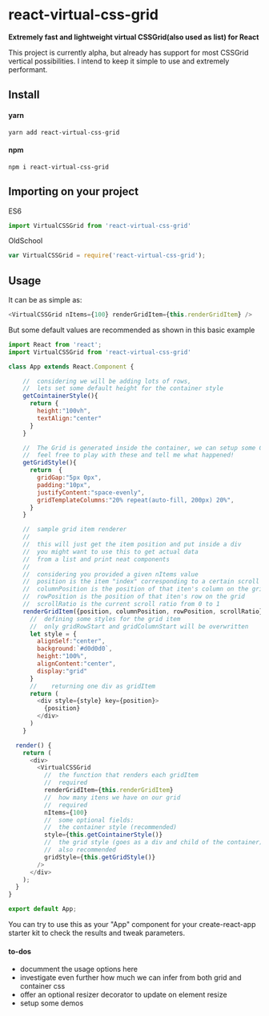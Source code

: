 
# react-virtual-css-grid

**Extremely fast and lightweight virtual CSSGrid(also used as list) for React**

This project is currently alpha, but already has support for most CSSGrid vertical possibilities. I intend to keep it simple to use and extremely performant.

## Install
#### yarn
```shell
yarn add react-virtual-css-grid
```
#### npm
```shell
npm i react-virtual-css-grid
```
## Importing on your project
ES6
```javascript
import VirtualCSSGrid from 'react-virtual-css-grid'
```
OldSchool
```javascript
var VirtualCSSGrid = require('react-virtual-css-grid');
```

## Usage

It can be as simple as:
```javascript
<VirtualCSSGrid nItems={100} renderGridItem={this.renderGridItem} />
```

But some default values are recommended as shown in this basic example
```javascript
import React from 'react';
import VirtualCSSGrid from 'react-virtual-css-grid'

class App extends React.Component {

    //  considering we will be adding lots of rows,
    //  lets set some default height for the container style
    getCointainerStyle(){
      return {
        height:"100vh",
        textAlign:"center"
      }
    }

    //  The Grid is generated inside the container, we can setup some CSSGrid style
    //  feel free to play with these and tell me what happened!
    getGridStyle(){
      return  {
        gridGap:"5px 0px",
        padding:"10px",
        justifyContent:"space-evenly",
        gridTemplateColumns:"20% repeat(auto-fill, 200px) 20%",
      }
    }

    // 	sample grid item renderer
    //
    // 	this will just get the item position and put inside a div
    // 	you might want to use this to get actual data
    //	from a list and print neat components
    //
    //	considering you provided a given nItems value
    //	position is the item "index" corresponding to a certain scroll
    //	columnPosition is the position of that iten's column on the grid
    //	rowPosition is the position of that iten's row on the grid
    //  scrollRatio is the current scroll ratio from 0 to 1
    renderGridItem({position, columnPosition, rowPosition, scrollRatio}){
      //  defining some styles for the grid item
      //  only gridRowStart and gridColumnStart will be overwritten
      let style = {
        alignSelf:"center",
        background:`#d0d0d0`,
        height:"100%",
        alignContent:"center",
        display:"grid"
      }
      //	returning one div as gridItem
      return (
        <div style={style} key={position}>
          {position}
        </div>
      )
    }

  render() {
    return (
      <div>
        <VirtualCSSGrid
          //  the function that renders each gridItem
          //  required
          renderGridItem={this.renderGridItem}
          //  how many itens we have on our grid
          //  required
          nItems={100}
          //  some optional fields:
          //  the container style (recommended)
          style={this.getCointainerStyle()}
          //  the grid style (goes as a div and child of the container)
          //  also recommended
          gridStyle={this.getGridStyle()}
        />
      </div>
    );
  }
}

export default App;

```

You can try to use this as your "App" component for your create-react-app starter kit to check the results and tweak parameters.

#### to-dos
+ documment the usage options here
+ investigate even further how much we can infer from both grid and container css
+ offer an optional resizer decorator to update on element resize
+ setup some demos
